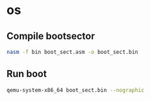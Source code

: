 # os

## Compile bootsector

```bash
nasm -f bin boot_sect.asm -o boot_sect.bin
```

## Run boot

```bash
qemu-system-x86_64 boot_sect.bin --nographic
